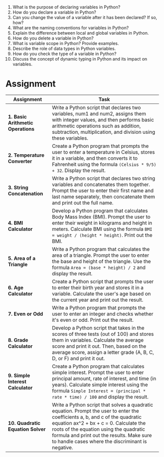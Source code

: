 
1. What is the purpose of declaring variables in Python?
2. How do you declare a variable in Python?
3. Can you change the value of a variable after it has been declared? If so, how?
4. What are the naming conventions for variables in Python?
5. Explain the difference between local and global variables in Python.
6. How do you delete a variable in Python?
7. What is variable scope in Python? Provide examples.
8. Describe the role of data types in Python variables.
9. How do you check the type of a variable in Python?
10. Discuss the concept of dynamic typing in Python and its impact on variables.

# Assignment

| **Assignment**                               | **Task**                                                                                                                                                                                                                                      |
|---------------------------------------------|-----------------------------------------------------------------------------------------------------------------------------------------------------------------------------------------------------------------------------------------------|
| **1. Basic Arithmetic Operations**           | Write a Python script that declares two variables, num1 and num2, assigns them with integer values, and then performs basic arithmetic operations such as addition, subtraction, multiplication, and division using these variables. |
| **2. Temperature Converter**                | Create a Python program that prompts the user to enter a temperature in Celsius, stores it in a variable, and then converts it to Fahrenheit using the formula `(Celsius * 9/5) + 32`. Display the result.                                 |
| **3. String Concatenation**                 | Write a Python script that declares two string variables and concatenates them together. Prompt the user to enter their first name and last name separately, then concatenate them and print out the full name.                        |
| **4. BMI Calculator**                       | Develop a Python program that calculates Body Mass Index (BMI). Prompt the user to enter their weight in kilograms and height in meters. Calculate BMI using the formula `BMI = weight / (height * height)`. Print out the BMI.          |
| **5. Area of a Triangle**                   | Write a Python program that calculates the area of a triangle. Prompt the user to enter the base and height of the triangle. Use the formula `Area = (base * height) / 2` and display the result.                                          |
| **6. Age Calculator**                       | Create a Python script that prompts the user to enter their birth year and stores it in a variable. Calculate the user's age based on the current year and print out the result.                                                                |
| **7. Even or Odd**                          | Write a Python program that prompts the user to enter an integer and checks whether it's even or odd. Print out the result.                                                                                                                 |
| **8. Grade Calculator**                     | Develop a Python script that takes in the scores of three tests (out of 100) and stores them in variables. Calculate the average score and print it out. Then, based on the average score, assign a letter grade (A, B, C, D, or F) and print it out.                                                   |
| **9. Simple Interest Calculator**           | Create a Python program that calculates simple interest. Prompt the user to enter principal amount, rate of interest, and time (in years). Calculate simple interest using the formula `Simple Interest = (principal * rate * time) / 100` and display the result.                                               |
| **10. Quadratic Equation Solver**          | Write a Python script that solves a quadratic equation. Prompt the user to enter the coefficients a, b, and c of the quadratic equation ax^2 + bx + c = 0. Calculate the roots of the equation using the quadratic formula and print out the results. Make sure to handle cases where the discriminant is negative. |
